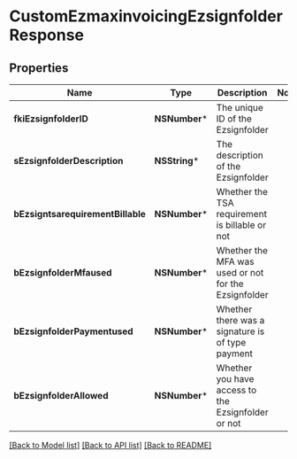 # CustomEzmaxinvoicingEzsignfolderResponse

## Properties
Name | Type | Description | Notes
------------ | ------------- | ------------- | -------------
**fkiEzsignfolderID** | **NSNumber*** | The unique ID of the Ezsignfolder | 
**sEzsignfolderDescription** | **NSString*** | The description of the Ezsignfolder | 
**bEzsigntsarequirementBillable** | **NSNumber*** | Whether the TSA requirement is billable or not | 
**bEzsignfolderMfaused** | **NSNumber*** | Whether the MFA was used or not for the Ezsignfolder | 
**bEzsignfolderPaymentused** | **NSNumber*** | Whether there was a signature is of type payment | 
**bEzsignfolderAllowed** | **NSNumber*** | Whether you have access to the Ezsignfolder or not | 

[[Back to Model list]](../README.md#documentation-for-models) [[Back to API list]](../README.md#documentation-for-api-endpoints) [[Back to README]](../README.md)


